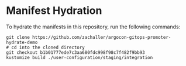 # Manifest Hydration

To hydrate the manifests in this repository, run the following commands:

```shell
git clone https://github.com/zachaller/argocon-gitops-promoter-hydrate-demo
# cd into the cloned directory
git checkout b1b01777ede7c3aa680fdc998f98c7f482f9bb93
kustomize build ./user-configuration/staging/integration
```
